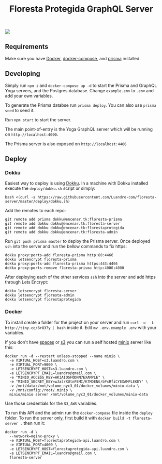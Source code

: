 <h1 align="center"><strong>Floresta Protegida GraphQL Server</strong></h1>

<br />

![](https://imgur.com/lIi4YrZ.png)



## Requirements

Make sure you have [Docker](https://docs.docker.com/install/), [docker-compose](https://docs.docker.com/compose/install/), and [prisma](https://www.prisma.io/docs/prisma-cli-and-configuration/using-the-prisma-cli-alx4/) installed.

## Developing

Simply run `npm i` and `docker-compose up -d` to start the Prisma and GraphQL Yoga servers, and the Postgres database. Change `example.env` to `.env` and add your own variables.

To generate the Prisma databse run `prisma deploy`. You can also use `prisma seed` to seed it.

Run `npm start` to start the server.

The main point-of-entry is the Yoga GraphQL server which will be running on `http://localhost:4000`.

The Prisma server is also exposed on `http://localhost:4466`

## Deploy

### Dokku

Easiest way to deploy is using [Dokku](https://github.com/dokku/dokku). In a machine with Dokku installed execute the `deploy/dokku.sh` script or simply:
```
bash <(curl -s https://raw.githubusercontent.com/Luandro-com/floresta-server/master/deploy/dokku.sh)
```


Add the remotes to each repo:

```
git remote add prisma dokku@encenar.tk:floresta-prisma
git remote add dokku dokku@encenar.tk:floresta-server
git remote add dokku dokku@encenar.tk:florestaprotegida
git remote add dokku dokku@encenar.tk:floresta-admin
```

Run `git push prisma master` to deploy the Prisma server. Once deployed `ssh` into the server and run the bellow commands to fix https:

```
dokku proxy:ports-add floresta-prisma http:80:4466
dokku letsencrypt floresta-prisma
dokku proxy:ports-add floresta-prisma https:443:4466
dokku proxy:ports-remove floresta-prisma http:4000:4000
```

After deploying each of the other services `ssh` into the server and add https through Lets Encrypt:
```
dokku letsencrypt floresta-server
dokku letsencrypt floresta-admin
dokku letsencrypt florestaprotegida
```

### Docker

To install create a folder for the project on your server and run `curl -o- -L http://tiny.cc/6r837y | bash` inside it. Edit `mv .env.example .env` with your variables.

If you don't have [spaces](https://www.digitalocean.com/docs/spaces/) or [s3](https://aws.amazon.com/s3/) you can run a self hosted [minio](https://min.io/) server like this:
```
docker run -d --restart unless-stopped --name minio \
  -e VIRTUAL_HOST=s3.luandro.com \
  -e VIRTUAL_PORT=9000 \
  -e LETSENCRYPT_HOST=s3.luandro.com \
  -e LETSENCRYPT_EMAIL=luandro@gmail.com \
  -e "MINIO_ACCESS_KEY=AKIAIOSFODNN7EXAMPLE" \
  -e "MINIO_SECRET_KEY=wJalrXUtnFEMI/K7MDENG/bPxRfiCYEXAMPLEKEY" \
  -v /mnt/data:/mnt/volume_nyc3_01/docker_volumes/minio-data \
  -v /mnt/config:/root/.minio \
  minio/minio server /mnt/volume_nyc3_01/docker_volumes/minio-data
```

Use those credentials for the `S3_AWS` variables.

To run this API and the admin run the `docker-compose` file inside the `deploy` folder. To run the server only, first build it with `docker build -t floresta-server .` then run it:
```
docker run -d \
  --network=nginx-proxy \
  -e VIRTUAL_HOST=florestaprotegida-api.luandro.com \
  -e VIRTUAL_PORT=4000 \
  -e LETSENCRYPT_HOST=florestaprotegida-api.luandro.com \
  -e LETSENCRYPT_EMAIL=luandro@gmail.com \
  floresta-server
```
